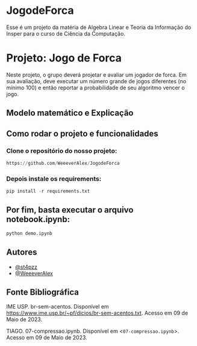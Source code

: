 # JogodeForca

Esse é um projeto da matéria de Algebra Linear e Teoria da Informação do Insper para o curso de Ciência da Computação.

# Projeto: Jogo de Forca

Neste projeto, o grupo deverá projetar e avaliar um jogador de forca. Em sua avaliação, deve executar um número grande de jogos diferentes (no mínimo 100) e então reportar a probabilidade de seu algoritmo vencer o jogo.

## Modelo matemático e Explicação



## Como rodar o projeto e funcionalidades

### Clone o repositório do nosso projeto:

```py
https://github.com/WeeeverAlex/JogodeForca
```

### Depois instale os requirements:

```py
pip install -r requirements.txt
```

## Por fim, basta executar o arquivo notebook.ipynb: 

```py
python demo.ipynb
```

## Autores

- [@st4pzz](https://github.com/st4pzz)
- [@WeeeverAlex](https://github.com/WeeeverAlex)

## Fonte Bibliográfica

IME USP. br-sem-acentos. Disponível em <https://www.ime.usp.br/~pf/dicios/br-sem-acentos.txt>. Acesso em 09 de Maio de 2023.

TIAGO. 07-compressao.ipynb. Disponível em <`07-compressao.ipynb`>. Acesso em 09 de Maio de 2023.


